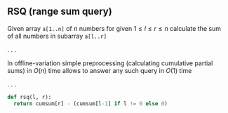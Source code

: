 RSQ (range sum query)
---

Given array ```a[1..n]``` of $n$ numbers
for given $1 \leq l \leq r \leq n$
calculate the sum of all numbers
in subarray ```a[l..r]```

. . .

In offline-variation
simple preprocessing (calculating cumulative partial sums)
in $O(n)$ time
allows to answer any such query in $O(1)$ time

. . .

```python
def rsq(l, r):
  return cumsum[r] - (cumsum[l-1] if l != 0 else 0)
```
